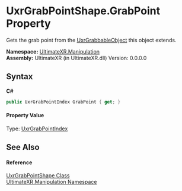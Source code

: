 # UxrGrabPointShape.GrabPoint Property 
 

Gets the grab point from the <a href="T_UltimateXR_Manipulation_UxrGrabbableObject">UxrGrabbableObject</a> this object extends.

**Namespace:**&nbsp;<a href="N_UltimateXR_Manipulation">UltimateXR.Manipulation</a><br />**Assembly:**&nbsp;UltimateXR (in UltimateXR.dll) Version: 0.0.0.0

## Syntax

**C#**<br />
``` C#
public UxrGrabPointIndex GrabPoint { get; }
```


#### Property Value
Type: <a href="T_UltimateXR_Manipulation_UxrGrabPointIndex">UxrGrabPointIndex</a>

## See Also


#### Reference
<a href="T_UltimateXR_Manipulation_UxrGrabPointShape">UxrGrabPointShape Class</a><br /><a href="N_UltimateXR_Manipulation">UltimateXR.Manipulation Namespace</a><br />